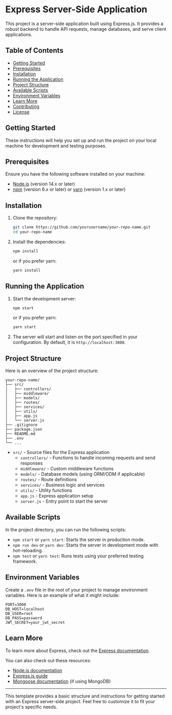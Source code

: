 


# Express Server-Side Application

This project is a server-side application built using Express.js. It provides a robust backend to handle API requests, manage databases, and serve client applications.

## Table of Contents

- [Getting Started](#getting-started)
- [Prerequisites](#prerequisites)
- [Installation](#installation)
- [Running the Application](#running-the-application)
- [Project Structure](#project-structure)
- [Available Scripts](#available-scripts)
- [Environment Variables](#environment-variables)
- [Learn More](#learn-more)
- [Contributing](#contributing)
- [License](#license)

## Getting Started

These instructions will help you set up and run the project on your local machine for development and testing purposes.

## Prerequisites

Ensure you have the following software installed on your machine:

- [Node.js](https://nodejs.org/) (version 14.x or later)
- [npm](https://www.npmjs.com/) (version 6.x or later) or [yarn](https://yarnpkg.com/) (version 1.x or later)

## Installation

1. Clone the repository:
    ```bash
    git clone https://github.com/yourusername/your-repo-name.git
    cd your-repo-name
    ```

2. Install the dependencies:
    ```bash
    npm install
    ```
    or if you prefer yarn:
    ```bash
    yarn install
    ```

## Running the Application

1. Start the development server:
    ```bash
    npm start
    ```
    or if you prefer yarn:
    ```bash
    yarn start
    ```

2. The server will start and listen on the port specified in your configuration. By default, it is `http://localhost:3000`.

## Project Structure

Here is an overview of the project structure:

```
your-repo-name/
├── src/
│   ├── controllers/
│   ├── middleware/
│   ├── models/
│   ├── routes/
│   ├── services/
│   ├── utils/
│   ├── app.js
│   └── server.js
├── .gitignore
├── package.json
├── README.md
├── .env
└── ...
```

- `src/` - Source files for the Express application
  - `controllers/` - Functions to handle incoming requests and send responses
  - `middleware/` - Custom middleware functions
  - `models/` - Database models (using ORM/ODM if applicable)
  - `routes/` - Route definitions
  - `services/` - Business logic and services
  - `utils/` - Utility functions
  - `app.js` - Express application setup
  - `server.js` - Entry point to start the server

## Available Scripts

In the project directory, you can run the following scripts:

- `npm start` or `yarn start`: Starts the server in production mode.
- `npm run dev` or `yarn dev`: Starts the server in development mode with hot-reloading.
- `npm test` or `yarn test`: Runs tests using your preferred testing framework.

## Environment Variables

Create a `.env` file in the root of your project to manage environment variables. Here is an example of what it might include:

```
PORT=3000
DB_HOST=localhost
DB_USER=root
DB_PASS=password
JWT_SECRET=your_jwt_secret
```

## Learn More

To learn more about Express, check out the [Express documentation](https://expressjs.com/).

You can also check out these resources:

- [Node.js documentation](https://nodejs.org/en/docs/)
- [Express.js guide](https://expressjs.com/en/starter/installing.html)
- [Mongoose documentation](https://mongoosejs.com/) (if using MongoDB)


---

This template provides a basic structure and instructions for getting started with an Express server-side project. Feel free to customize it to fit your project's specific needs.
